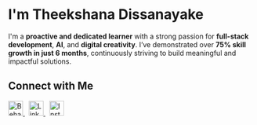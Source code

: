 # I'm Theekshana Dissanayake

I'm a **proactive and dedicated learner** with a strong passion for **full-stack development**, **AI**, and **digital creativity**. I’ve demonstrated over **75% skill growth in just 6 months**, continuously striving to build meaningful and impactful solutions.


## Connect with Me

<p align="left">
  <a href="https://www.behance.net/theekshdissana" target="_blank">
    <img src="https://img.icons8.com/ios-filled/50/ffffff/behance.png" alt="Behance" width="30" height="30"/>
  </a>
  &nbsp;
  <a href="https://www.linkedin.com/in/theekshanaa-dissanayake-9536bb249" target="_blank">
    <img src="https://img.icons8.com/ios-filled/50/ffffff/linkedin.png" alt="LinkedIn" width="30" height="30"/>
  </a>
  &nbsp;
  <a href="https://instagram.com/theeshdeawesome" target="_blank">
    <img src="https://img.icons8.com/ios-filled/50/ffffff/instagram-new--v1.png" alt="Instagram" width="30" height="30"/>
  </a>
</p>
